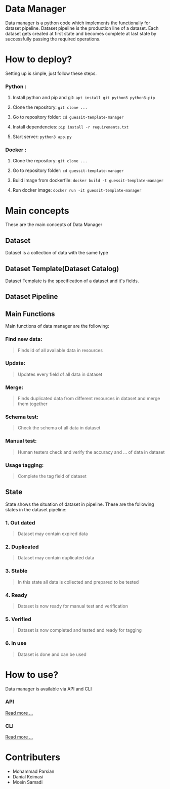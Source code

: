 # Data Manager
Data manager is a python code which implements the functionally for dataset pipeline. Dataset pipeline is the production line of a dataset. Each dataset gets created at first state and becomes complete at last state by successfully passing the required operations.


# How to deploy?
Setting up is simple, just follow these steps.


### Python :
1. Install python and pip and git:
`apt install git python3 python3-pip`

2. Clone the repository:
`git clone ...`

3. Go to repository folder:
`cd guessit-template-manager`

4. Install dependencies:
 `pip install -r requirements.txt`

5. Start server:
 `python3 app.py`


###  Docker :
1. Clone the repository:
`git clone ...`

2. Go to repository folder:
`cd guessit-template-manager`

3. Build image from dockerfile:
`docker build -t guessit-template-manager`

4. Run docker image:
`docker run -it guessit-template-manager`

# Main concepts
These are the main concepts of Data Manager

## Dataset
Dataset is a collection of data with the same type

## Dataset Template(Dataset Catalog)
Dataset Template is the specification of a dataset and it's fields.

## Dataset Pipeline

## Main Functions
Main functions of data manager are the following:

### Find new data:
> Finds id of all available data in resources

### Update:
> Updates every field of all data in dataset

### Merge:
> Finds duplicated data from different resources in dataset and merge them together

### Schema test:
> Check the schema of all data in dataset

###  Manual test:
> Human testers check and verify the accuracy and ... of data in dataset

### Usage tagging:
> Complete the tag field of dataset


## State
State shows the situation of dataset in pipeline. These are the following states in the dataset pipeline:

### 1. Out dated
> Dataset may contain expired data

### 2. Duplicated
> Dataset may contain duplicated data

###  3. Stable
> In this state all data is collected and prepared to be tested

### 4. Ready
> Dataset is now ready for manual test and verification

### 5. Verified
> Dataset is now completed and tested and ready for tagging

### 6. In use
> Dataset is done and can be used

# How to use?
Data manager is available via API and CLI

### API
[Read more ...]( )


### CLI
[Read more ...]( )



# Contributers
- Mohammad Parsian
- Danial Keimasi
- Moein Samadi

